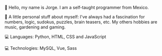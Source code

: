 👋 Hello, my name is Jorge. I am a self-taught programmer from Mexico.

🙂 A little personal stuff about myself: I've always had a fascination for numbers, logic, sudokus, puzzles, brain teasers, etc. My others hobbies are music, gardening and gaming.

💻 Languages: Python, HTML, CSS and JavaScript

💻 Technologies: MySQL, Vue, Sass

<!---
jlbmontejano/jlbmontejano is a ✨ special ✨ repository because its `README.md` (this file) appears on your GitHub profile.
You can click the Preview link to take a look at your changes.
--->
